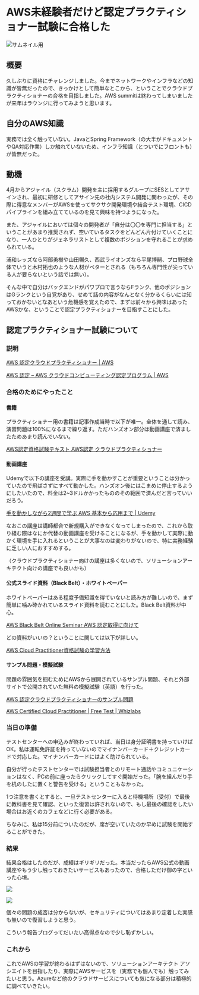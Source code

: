 # AWS未経験者だけど認定プラクティショナー試験に合格した

![サムネイル用](https://d1.awsstatic.com/Train%20&%20Cert/Certification%20Page%20Images/AWS-Certification-Current-Roadmap-May2019.36b629c3b9be6da400a13e6cf1a4f9f4ef680f70.png)

## 概要

久しぶりに資格にチャレンジしました。今までネットワークやインフラなどの知識が皆無だったので、きっかけとして簡単なとこから、ということでクラウドプラクティショナーの合格を目指しました。AWS summitは終わってしまいましたが来年はラウンジに行ってみようと思います。

## 自分のAWS知識

実務では全く触っていない。JavaとSpring Framework（の大半がドキュメントやQA対応作業）しか触れていないため、インフラ知識（とついでにフロントも）が皆無だった。

## 動機

4月からアジャイル（スクラム）開発を主に採用するグループにSESとしてアサインされ、最初に研修としてアサイン先の社内システム開発に関わったが、その際に得意なメンバーがAWSを使ってサクサク開発環境や結合テスト環境、CICDパイプラインを組み立てているのを見て興味を持つようになった。

また、アジャイルにおいては個々の開発者が「自分は〇〇を専門に担当する」ということがあまり推奨されず、空いているタスクをどんどん片付けていくことになり、一人ひとりがジェネラリストとして複数のポジションを守れることが求められている。

浦和レッズなら阿部勇樹や山田暢久、西武ライオンズなら平尾博嗣、プロ野球全体でいうと木村拓也のような人材がベターとされる（もちろん専門性が尖っている人が要らないという話では無い）。

そんな中で自分はバックエンドがパワプロで言うならFランク、他のポジションはGランクという自覚があり、せめて話の内容がなんとなく分かるくらいには知っておかないとなあという危機感を覚えたので、まずは前々から興味はあったAWSかな、ということで認定プラクティショナーを目指すことにした。

## 認定プラクティショナー試験について

### 説明

[AWS 認定クラウドプラクティショナー | AWS](https://aws.amazon.com/jp/certification/certified-cloud-practitioner/)

[AWS 認定 – AWS クラウドコンピューティング認定プログラム | AWS](https://aws.amazon.com/jp/certification/)

### 合格のためにやったこと

#### 書籍

プラクティショナー用の書籍は記事作成当時で以下が唯一。全体を通して読み、演習問題は100%になるまで繰り返す。ただハンズオン部分は動画講座で済ましたためあまり読んでいない。

[AWS認定資格試験テキスト AWS認定 クラウドプラクティショナー](https://www.amazon.co.jp/gp/product/4797397403)

#### 動画講座

Udemyで以下の講座を受講。実際に手を動かすことが重要ということは分かっていたので飛ばさずにすべて動かした。ハンズオン後にはこまめに停止するようにしたいたので、料金は2~3ドルかかったもののその範囲で済んだと言っていいだろう。

[手を動かしながら2週間で学ぶ AWS 基本から応用まで | Udemy](https://www.udemy.com/draft/1706378/learn/)

なおこの講座は講師都合で新規購入ができなくなってしまったので、これから取り組む際はなにか代替の動画講座を受けることになるが、手を動かして実際に動かく環境を手に入れるということが大事なのは変わりがないので、特に実務経験に乏しい人におすすめする。

（クラウドプラクティショナー向けの講座は多くないので、ソリューションアーキテクト向けの講座でも良いかも）

#### 公式スライド資料（Black Belt）・ホワイトペーパー

ホワイトペーパーはある程度予備知識を得ていないと読み方が難しいので、まず簡単に噛み砕かれているスライド資料を読むことにした。Black Belt資料が中心。

[AWS Black Belt Online Seminar AWS 認定取得に向けて](https://d1.awsstatic.com/webinars/jp/pdf/services/20180606_AWS-BlackBelt-Prepare-for-Certification.pdf)

どの資料がいいの？ということに関しては以下が詳しい。

[AWS Cloud Practitioner資格試験の学習方法](https://qiita.com/iwamitsu/items/0904759da72a7e6569ed)

#### サンプル問題・模擬試験

問題の雰囲気を掴むためにAWSから展開されているサンプル問題、それと外部サイトで公開されていた無料の模擬試験（英語）を行った。

[AWS 認定クラウドプラクティショナーのサンプル問題](https://www.yamamanx.com/aws-cloud-practitioner/)

[AWS Certified Cloud Practitioner | Free Test | Whizlabs](https://www.whizlabs.com/aws-certified-cloud-practitioner/free-test/)

### 当日の準備

テストセンターへの申込みが終わっていれば、当日は身分証明書を持っていけばOK。私は運転免許証を持っていないのでマイナンバーカード＋クレジットカードで対応した。マイナンバーカードにはよく助けられている。

自分が行ったテストセンターでは試験担当者とのリモート通話やコミュニケーションはなく、PCの前に座ったらクリックしてすぐ開始だった。「腕を組んだり手を机のしたに置くと警告を受ける」ということもなかった。

1つ注意を書くとすると、一旦テストセンターに入ると待機場所（受付）で最後に教科書を見て確認、といった復習は許されないので、もし最後の確認をしたい場合はお近くのカフェなどに行く必要がある。

ちなみに、私は15分前についたのだが、席が空いていたのか早めに試験を開始することができた。

### 結果

結果合格はしたのだが、成績はギリギリだった。本当だったらAWS公式の動画講座やもう少し触っておきたいサービスもあったので、合格しただけ御の字といった心境。

![](https://imgur.com/J3OEf9z.jpeg)

![](https://imgur.com/3r3lV4O.jpeg)

個々の問題の成否は分からないが、セキュリティについてはあまり定着した実感も無いので復習しようと思う。

こういう報告ブログってだいたい高得点なので少し恥ずかしい。

### これから

これでAWSの学習が終わるはずはないので、ソリューションアーキテクト アソシエイトを目指したり、実際にAWSサービスを（実務でも個人でも）触ってみたいと思う。Azureなど他のクラウドサービスについても気になる部分は積極的に調べていきたい。

